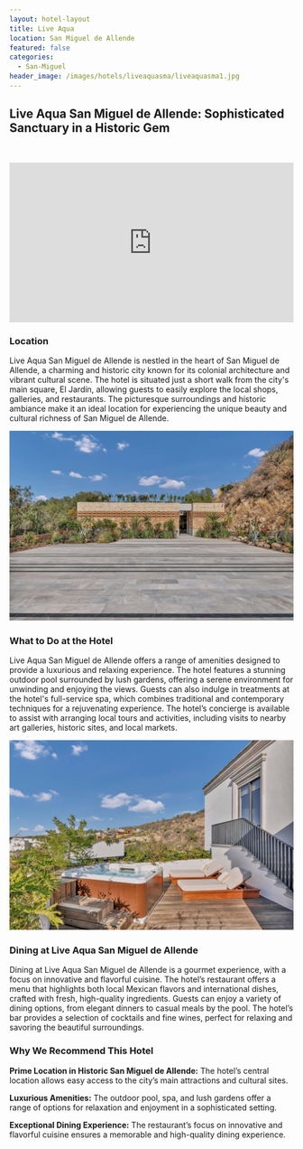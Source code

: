 ```yaml
---
layout: hotel-layout
title: Live Aqua
location: San Miguel de Allende
featured: false
categories:
  - San-Miguel
header_image: /images/hotels/liveaquasma/liveaquasma1.jpg
---
```

## Live Aqua San Miguel de Allende: Sophisticated Sanctuary in a Historic Gem

&nbsp;

<style>.embed-container { position: relative; padding-bottom: 56.25%; height: 0; overflow: hidden; max-width: 100%; } .embed-container iframe, .embed-container object, .embed-container embed { position: absolute; top: 0; left: 0; width: 100%; height: 100%; }</style>

<div class="embed-container"><iframe src="https://www.youtube.com/embed/3Yg3hW6gQoA" frameborder="0" allowfullscreen=""></iframe></div>

### Location

Live Aqua San Miguel de Allende is nestled in the heart of San Miguel de Allende, a charming and historic city known for its colonial architecture and vibrant cultural scene. The hotel is situated just a short walk from the city's main square, El Jardín, allowing guests to easily explore the local shops, galleries, and restaurants. The picturesque surroundings and historic ambiance make it an ideal location for experiencing the unique beauty and cultural richness of San Miguel de Allende.

![](/images/hotels/liveaquasma/liveaquasma2.jpg)

### What to Do at the Hotel

Live Aqua San Miguel de Allende offers a range of amenities designed to provide a luxurious and relaxing experience. The hotel features a stunning outdoor pool surrounded by lush gardens, offering a serene environment for unwinding and enjoying the views. Guests can also indulge in treatments at the hotel's full-service spa, which combines traditional and contemporary techniques for a rejuvenating experience. The hotel’s concierge is available to assist with arranging local tours and activities, including visits to nearby art galleries, historic sites, and local markets.

![](/images/hotels/liveaquasma/liveaquasma4.jpg)

### Dining at Live Aqua San Miguel de Allende

Dining at Live Aqua San Miguel de Allende is a gourmet experience, with a focus on innovative and flavorful cuisine. The hotel’s restaurant offers a menu that highlights both local Mexican flavors and international dishes, crafted with fresh, high-quality ingredients. Guests can enjoy a variety of dining options, from elegant dinners to casual meals by the pool. The hotel’s bar provides a selection of cocktails and fine wines, perfect for relaxing and savoring the beautiful surroundings.

### Why We Recommend This Hotel

**Prime Location in Historic San Miguel de Allende:** The hotel’s central location allows easy access to the city’s main attractions and cultural sites.&nbsp;

**Luxurious Amenities:** The outdoor pool, spa, and lush gardens offer a range of options for relaxation and enjoyment in a sophisticated setting.&nbsp;

**Exceptional Dining Experience:** The restaurant’s focus on innovative and flavorful cuisine ensures a memorable and high-quality dining experience.&nbsp;


